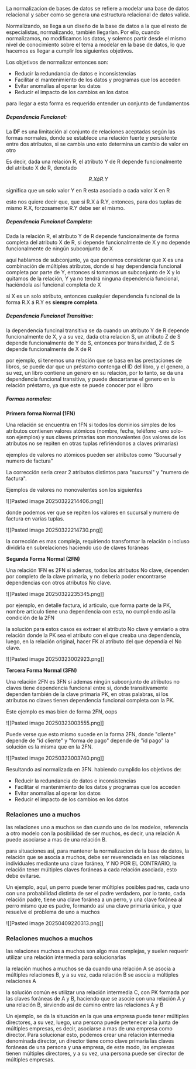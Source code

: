 La normalizacion de bases de datos se refiere a modelar una base de datos relacional y saber como se genera una estructura relacional de datos valida.

Normalizando, se llega a un diseño de la base de datos a la que el resto de especialistas, normalizando, también llegarían. 
Por ello, cuando normalizamos, no modificamos los datos, y solemos partir desde el mismo nivel de conocimiento sobre el tema a modelar en la base de datos, lo que hacemos es llegar a cumplir los siguientes objetivos. 

Los objetivos de normalizar entonces son:
* Reducir la redundancia de datos e inconsistencias
* Facilitar el mantenimiento de los datos y programas que los acceden
* Evitar anomalías al operar los datos
* Reducir el impacto de los cambios en los datos

para llegar a esta forma es requerido entender un conjunto de fundamentos

##### Dependencia Funcional:

La **DF** es una limitación al conjunto de relaciones aceptadas según las formas normales, donde se establece una relación fuerte y persistente entre dos atributos, si se cambia uno esto determina un cambio de valor en otro

Es decir, dada una relación R, el atributo Y de R depende funcionalmente del atributo X de R, denotado 

$$
R.X  á R.Y
$$

significa que un solo valor Y en R esta asociado a cada valor X en R

esto nos quiere decir que, que si R.X á R.Y, entonces, para dos tuplas de mismo R.X, forzosamente R.Y debe ser el mismo.
##### Dependencia Funcional Completa:

Dada la relación R, el atributo Y de R depende funcionalmente de forma completa del atributo X de R, si depende funcionalmente de X y no depende funcionalmente de ningún subconjunto de X

aquí hablamos de subconjunto, ya que ponemos considerar que X es una combinación de múltiples atributos, donde si hay dependencia funcional completa por parte de Y, entonces si tomamos un subconjunto de X y lo quitamos de la relación, Y ya no tendrá ninguna dependencia funcional, haciéndola así funcional completa de X

si X es un solo atributo, entonces cualquier dependencia funcional de la forma 
R.X  á R.Y es **siempre completa**.

##### Dependencia Funcional Transitiva:

la dependencia funcinal transitiva se da cuando un atributo Y de R depende funcionalmente de X, y a su vez, dada otra relacion S, un atributo Z de S depende funcionalmente de Y de S, entonces por transitvidad, Z de S depende funcionalmente de X de R

por ejemplo, si tenemos una relación que se basa en las prestaciones de libros, se puede dar que un préstamo contenga el ID del libro, y el genero, a su vez, un libro contiene un genero en su relación, por lo tanto, se da una dependencia funcional transitiva, y puede descartarse el genero en la relación préstamo, ya que este se puede conocer por el libro 

##### Formas normales:

**Primera forma Normal (1FN)**

Una relación se encuentra en 1FN si todos los dominios simples de los atributos contienen valores atómicos (nombre, fecha, teléfono -uno solo- son ejemplos) y sus claves primarias son monovalentes (los valores de los atributos no se repiten en otras tuplas refiriéndonos a claves primarias)

ejemplos de valores no atómicos pueden ser atributos como 
"Sucursal y numero de factura"

La corrección seria crear 2 atributos distintos para "sucursal" y "numero de factura".

Ejemplos de valores no monovalentes son los siguientes

![[Pasted image 20250322214406.png]]

donde podemos ver que se repiten los valores en sucursal y numero de factura en varias tuplas.

![[Pasted image 20250322214730.png]]

la corrección es mas compleja, requiriendo transformar la relación o incluso dividirla en subrelaciones haciendo uso de claves foráneas

**Segunda Forma Normal (2FN)**

Una relación 1FN es 2FN si ademas, todos los atributos No clave, dependen por completo de la clave primaria, y no debería poder encontrarse dependencias con otros atributos No clave.

![[Pasted image 20250322235345.png]]

por ejemplo, en detalle factura, id articulo, que forma parte de la PK, nombre articulo tiene una dependencia con esta, no cumpliendo así la condición de la 2FN

la solución para estos casos es extraer el atributo No clave y enviarlo a otra relación donde la PK sea el atributo con el que creaba una dependencia, luego, en la relación original, hacer FK al atributo del que dependía el No clave.

![[Pasted image 20250323002923.png]]

**Tercera Forma Normal (3FN)**

Una relación 2FN es 3FN si ademas ningún subconjunto de atributos no claves tiene dependencia funcional entre si, donde transitivamente dependen también de la clave primaria PK, en otras palabras, si los atributos no claves tienen dependencia funcional completa con la PK.

Este ejemplo es mas bien de forma 2FN, oops

![[Pasted image 20250323003555.png]]

Puede verse que esto mismo sucede en la forma 2FN, donde "cliente" depende de "id cliente" y "forma de pago" depende de "id pago"
la solución es la misma que en la 2FN.

![[Pasted image 20250323003740.png]]

Resultando así normalizada en 3FN. habiendo cumplido los objetivos de:
* Reducir la redundancia de datos e inconsistencias
* Facilitar el mantenimiento de los datos y programas que los acceden
* Evitar anomalías al operar los datos
* Reducir el impacto de los cambios en los datos

### Relaciones uno a muchos

las relaciones uno a muchos se dan cuando uno de los modelos, referencia a otro modelo con la posibilidad de ser muchos, es decir, una relación A puede asociarse a mas de una relación B.

para situaciones así, para mantener la normalizacion de la base de datos, la relación que se asocia a muchos, debe ser reverenciada en las relaciones individuales mediante una clave foránea, 
Y NO POR EL CONTRARIO, la relación tener múltiples claves foráneas a cada relación asociada, esto debe evitarse.

Un ejemplo, aquí, un perro puede tener múltiples posibles padres, cada uno con una probabilidad distinta de ser el padre verdadero, por lo tanto, cada relación padre, tiene una clave foránea a un perro, y una clave foránea al perro mismo que es padre, formando así una clave primaria única, y que resuelve el problema de uno a muchos

![[Pasted image 20250409220313.png]]

### Relaciones muchos a muchos

las relaciones muchos a muchos son algo mas complejas, y suelen requerir utilizar una relación intermedia para solucionarlas

la relación muchos a muchos se da cuando una relación A se asocia a múltiples relaciones B, y a su vez, cada relación B se asocia a múltiples relaciones A

la solución común es utilizar una relación intermedia C, con PK formada por las claves foráneas de A y B, haciendo que se asocie con una relación A y una relación B, sirviendo así de camino entre las relaciones A y B

Un ejemplo, se da la situación en la que una empresa puede tener múltiples directores, a su vez, luego, una persona puede pertenecer a la junta de múltiples empresas, es decir, asociarse a mas de una empresa como director.
Para solucionar esto, podemos crear una relación intermedia denominada director, un director tiene como clave primaria las claves foráneas de una persona y una empresa, 
de este modo, las empresas tienen múltiples directores, y a su vez, una persona puede ser director de múltiples empresas.

